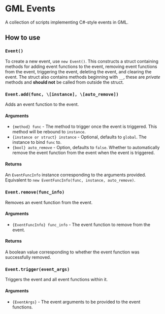 # GML Events
A collection of scripts implementing C#-style events in GML.

## How to use

### `Event()`
To create a new event, use `new Event()`. This constructs a struct containing methods for adding event functions to the event, removing event functions from the event, triggering the event, deleting the event, and clearing the event. The struct also contains methods beginning with `__`, these are *private* methods and **should not** be called from outside the struct.



### `Event.add(func, \[instance], \[auto_remove])`
Adds an event function to the event.

#### Arguments
- `{method} func` - The method to trigger once the event is triggered. This method will be rebound to `instance`.
- `{instance or struct} instance` - Optional, defaults to `global`. The instance to bind `func` to.
- `{bool} auto_remove` - Option, defaults to `false`. Whether to automatically remove the event function from the event when the event is triggered.

#### Returns
An `EventFuncInfo` instance corresponding to the arguments provided. Equivalent to `new EventFuncInfo(func, instance, auto_remove)`.


### `Event.remove(func_info)`
Removes an event function from the event.

#### Arguments
- `{EventFuncInfo} func_info` - The event function to remove from the event.

#### Returns
A boolean value corresponding to whether the event function was successfully removed.



### `Event.trigger(event_args)`
Triggers the event and all event functions within it.

#### Arguments
- `{EventArgs}` - The event arguments to be provided to the event functions.
